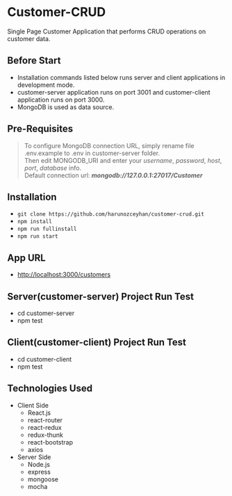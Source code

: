 # Customer-CRUD
Single Page Customer Application that performs CRUD operations on customer data.

## Before Start

- Installation commands listed below runs server and client applications in development mode.
- customer-server application runs on port 3001 and customer-client application runs on port 3000.
- MongoDB is used as data source.

## Pre-Requisites

>To configure MongoDB connection URL, simply rename file .env.example to .env in customer-server folder.  
Then edit MONGODB_URI and enter your _username_, _password_, _host_, _port_, _database_ info.  
Default connection url: **_mongodb://127.0.0.1:27017/Customer_**  

## Installation

- `git clone https://github.com/harunozceyhan/customer-crud.git`
- `npm install`
- `npm run fullinstall`
- `npm run start`

## App URL

- [http://localhost:3000/customers](http://localhost:3000/customers)

## Server(customer-server) Project Run Test

- cd customer-server
- npm test

## Client(customer-client) Project Run Test

- cd customer-client
- npm test

## Technologies Used
- Client Side
    - React.js
    - react-router
    - react-redux
    - redux-thunk
    - react-bootstrap
    - axios
- Server Side
    - Node.js
    - express
    - mongoose
    - mocha
